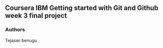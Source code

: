 ## Coursera IBM  Getting started with Git and Github week 3 final project

### Authors
Tejaswi benugu

